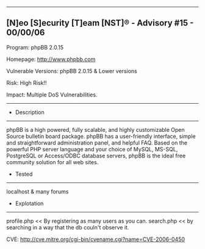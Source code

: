 --------------------------------------------------------
[N]eo [S]ecurity [T]eam [NST]® - Advisory #15 - 00/00/06
--------------------------------------------------------
Program:  phpBB 2.0.15

Homepage:  http://www.phpbb.com

Vulnerable Versions: phpBB 2.0.15 & Lower versions

Risk: High Risk!!

Impact: Multiple DoS Vulnerabilities.

---------------------------------------------------------
- Description
---------------------------------------------------------
phpBB is a high powered, fully scalable, and highly customizable
Open Source bulletin board package. phpBB has a user-friendly
interface, simple and straightforward administration panel, and
helpful FAQ. Based on the powerful PHP server language and your
choice of MySQL, MS-SQL, PostgreSQL or Access/ODBC database servers,
phpBB is the ideal free community solution for all web sites.
- Tested
---------------------------------------------------------
localhost & many forums
- Explotation
---------------------------------------------------------
profile.php << By registering as many users as you can.
search.php  << by searching in a way that the db couln't observe it.

CVE: http://cve.mitre.org/cgi-bin/cvename.cgi?name=CVE-2006-0450

